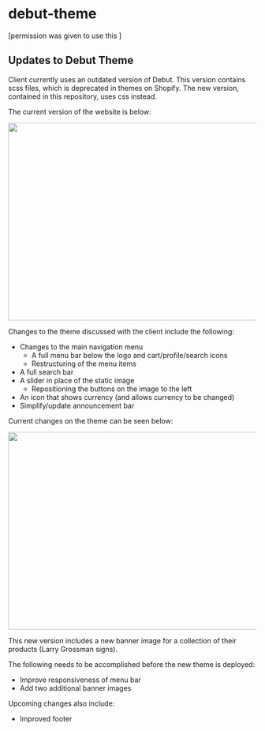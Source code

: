 # debut-theme

[permission was given to use this ]

## Updates to Debut Theme

Client currently uses an outdated version of Debut. This version contains scss files, which is deprecated in themes on Shopify. The new version, contained in this repository, uses css instead.

The current version of the website is below:

<img src="https://github.com/bcmclean/debut-theme/blob/master/current-webpage.png" width="800" height="400">

Changes to the theme discussed with the client include the following:
  - Changes to the main navigation menu
    - A full menu bar below the logo and cart/profile/search icons
    - Restructuring of the menu items
  - A full search bar
  - A slider in place of the static image
    - Repositioning the buttons on the image to the left
  - An icon that shows currency (and allows currency to be changed)
  - Simplify/update announcement bar 

Current changes on the theme can be seen below:

<img src="https://github.com/bcmclean/debut-theme/blob/master/changes-version-1.0.png" width="800" height="400">

This new version includes a new banner image for a collection of their products (Larry Grossman signs).

The following needs to be accomplished before the new theme is deployed:
  - Improve responsiveness of menu bar
  - Add two additional banner images

Upcoming changes also include:
  - Improved footer

